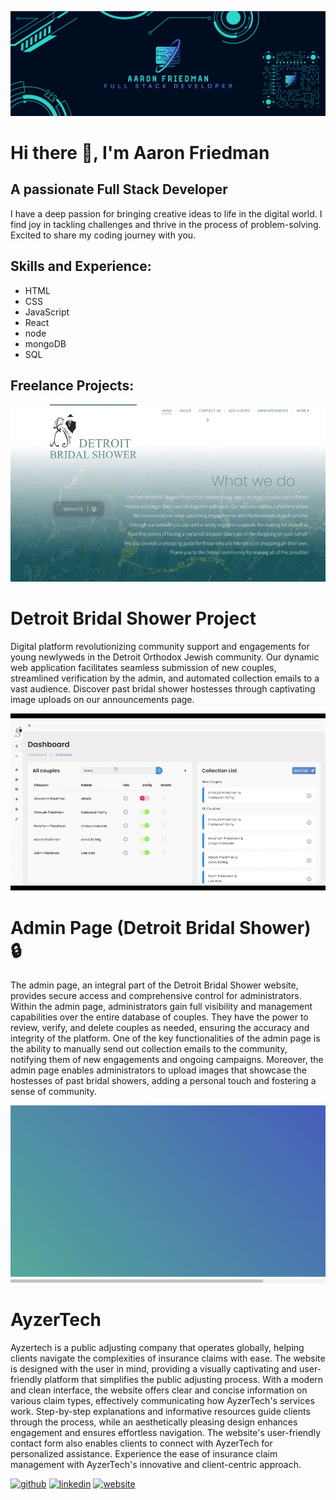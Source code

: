 ![A passionate Full Stack Developer](https://github.com/aaronfriedman98/aaronfriedman98/blob/main/design-4e7ed335-e71b-45f5-a518-c2408151476d%20(1).png)

# Hi there 👋, I'm Aaron Friedman
## A passionate Full Stack Developer

I have a deep passion for bringing creative ideas to life in the digital world. I find joy in tackling challenges and thrive in the process of problem-solving. Excited to share my coding journey with you.


## Skills and Experience: 
* HTML
* CSS
* JavaScript
* React
* node
* mongoDB
* SQL

## Freelance Projects:
<a href="https://detroit-bridal-shower.azurewebsites.net/"><img src="https://github.com/aaronfriedman98/aaronfriedman98/blob/main/testdbs.gif" width="650"></a>

# Detroit Bridal Shower Project

Digital platform revolutionizing community support and engagements for young newlyweds in the Detroit Orthodox Jewish community. Our dynamic web application facilitates seamless submission of new couples, streamlined verification by the admin, and automated collection emails to a vast audience. Discover past bridal shower hostesses through captivating image uploads on our announcements page.

<img src="https://github.com/aaronfriedman98/aaronfriedman98/blob/main/croppedAdmin2.gif" width="650">

# Admin Page (Detroit Bridal Shower) 🔒

The admin page, an integral part of the Detroit Bridal Shower website, provides secure access and comprehensive control for administrators. Within the admin page, administrators gain full visibility and management capabilities over the entire database of couples. They have the power to review, verify, and delete couples as needed, ensuring the accuracy and integrity of the platform. One of the key functionalities of the admin page is the ability to manually send out collection emails to the community, notifying them of new engagements and ongoing campaigns. Moreover, the admin page enables administrators to upload images that showcase the hostesses of past bridal showers, adding a personal touch and fostering a sense of community.

<a href="http://ayzertech.com/"><img src="https://github.com/aaronfriedman98/aaronfriedman98/blob/main/newAyzer2.gif" width="650"></a>

# AyzerTech

Ayzertech is a public adjusting company that operates globally, helping clients navigate the complexities of insurance claims with ease. The website is designed with the user in mind, providing a visually captivating and user-friendly platform that simplifies the public adjusting process. With a modern and clean interface, the website offers clear and concise information on various claim types, effectively communicating how AyzerTech's services work. Step-by-step explanations and informative resources guide clients through the process, while an aesthetically pleasing design enhances engagement and ensures effortless navigation. The website's user-friendly contact form also enables clients to connect with AyzerTech for personalized assistance. Experience the ease of insurance claim management with AyzerTech's innovative and client-centric approach.

[<img src='https://cdn.jsdelivr.net/npm/simple-icons@3.0.1/icons/github.svg' alt='github' height='40'>](https://github.com/aaronfriedman98)  [<img src='https://cdn.jsdelivr.net/npm/simple-icons@3.0.1/icons/linkedin.svg' alt='linkedin' height='40'>](https://www.linkedin.com/in/aaron-friedman-fullstackdeveloper/)  [<img src='https://cdn.jsdelivr.net/npm/simple-icons@3.0.1/icons/icloud.svg' alt='website' height='40'>](https://aaronfriedman.netlify.app/)  




